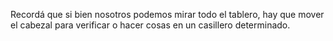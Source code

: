 Recordá que si bien nosotros podemos mirar todo el tablero, hay que mover el cabezal para verificar o hacer cosas en un casillero determinado.